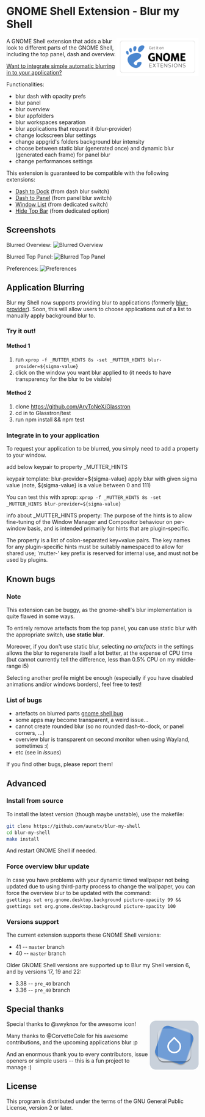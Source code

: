 # GNOME Shell Extension - Blur my Shell

[<img src="https://github.com/aunetx/files_utils/raw/master/get_it_on_gnome_extensions.png" height="100" align="right">](https://extensions.gnome.org/extension/3193/blur-my-shell/)

A GNOME Shell extension that adds a blur look to different parts of the GNOME Shell, including the top panel, dash and overview.

[Want to integrate simple automatic blurring in to your application?](https://github.com/aunetx/blur-my-shell/tree/application-blur#integrate-in-to-your-application)

Functionalities:

- blur dash with opacity prefs
- blur panel
- blur overview
- blur appfolders
- blur workspaces separation
- blur applications that request it (blur-provider)
- change lockscreen blur settings
- change appgrid's folders background blur intensity
- choose between static blur (generated once) and dynamic blur (generated each frame) for panel blur
- change performances settings

This extension is guaranteed to be compatible with the following extensions:

- [Dash to Dock](https://github.com/micheleg/dash-to-dock) (from dash blur switch)
- [Dash to Panel](https://github.com/home-sweet-gnome/dash-to-panel) (from panel blur switch)
- [Window List](https://extensions.gnome.org/extension/602/window-list/) (from dedicated switch)
- [Hide Top Bar](https://github.com/mlutfy/hidetopbar) (from dedicated option)


## Screenshots

Blurred Overview:
![Blurred Overview](https://user-images.githubusercontent.com/38633812/116588850-779beb80-a935-11eb-8f2f-81bcd46fe694.png)

Blurred Top Panel:
![Blurred Top Panel](https://user-images.githubusercontent.com/38633812/116588885-81bdea00-a935-11eb-9c80-c97716369b7c.png)

Preferences:
![Preferences](https://user-images.githubusercontent.com/31563930/130880374-4345abd9-2ed0-4f97-95b3-66d9039395e1.png)

## Application Blurring
Blur my Shell now supports providing blur to applications (formerly [blur-provider](https://github.com/CorvetteCole/blur-provider)).
Soon, this will allow users to choose applications out of a list to manually apply background blur to.
### Try it out!
#### Method 1
1. run `xprop -f _MUTTER_HINTS 8s -set _MUTTER_HINTS blur-provider=${sigma-value}`
2. click on the window you want blur applied to (it needs to have transparency for the blur to be visible)
#### Method 2
1. clone https://github.com/AryToNeX/Glasstron
2. cd in to Glasstron/test
3. run npm install && npm test

### Integrate in to your application
To request your application to be blurred, you simply need to add a property to your window.

add below keypair to property _MUTTER_HINTS

keypair template: blur-provider=${sigma-value} apply blur with given sigma value (note, ${sigma-value} is a value between 0 and 111)

You can test this with xprop: `xprop -f _MUTTER_HINTS 8s -set _MUTTER_HINTS blur-provider=${sigma-value}`

info about _MUTTER_HINTS property: The purpose of the hints is to allow fine-tuning of the Window Manager and Compositor behaviour on per-window basis, and is intended primarily for hints that are plugin-specific.

The property is a list of colon-separated key=value pairs. The key names for any plugin-specific hints must be suitably namespaced to allow for shared use; 'mutter-' key prefix is reserved for internal use, and must not be used by plugins.

## Known bugs

### Note

This extension can be buggy, as the gnome-shell's blur implementation is quite flawed in some ways.

To entirely remove artefacts from the top panel, you can use static blur with the appropriate switch, **use static blur**.

Moreover, if you don't use static blur, selecting *no artefacts* in the settings allows the blur to regenerate itself a lot better, at the expense of CPU time (but cannot currently tell the difference, less than 0.5% CPU on my middle-range i5)

Selecting another profile might be enough (especially if you have disabled animations and/or windows borders), feel free to test!

### List of bugs

- artefacts on blurred parts [gnome shell bug](https://gitlab.gnome.org/GNOME/gnome-shell/-/issues/2857)
- some apps may become transparent, a weird issue...
- cannot create rounded blur (so no rounded dash-to-dock, or panel corners, ...)
- overview blur is transparent on second monitor when using Wayland, sometimes :(
- etc (see in *issues*)

If you find other bugs, please report them!

## Advanced

### Install from source

To install the latest version (though maybe unstable), use the makefile:

```sh
git clone https://github.com/aunetx/blur-my-shell
cd blur-my-shell
make install
```

And restart GNOME Shell if needed.

### Force overview blur update

In case you have problems with your dynamic timed wallpaper not being updated due to using third-party process to change the wallpaper, you can force the overview blur to be updated with the command:\
`gsettings set org.gnome.desktop.background picture-opacity 99 && gsettings set org.gnome.desktop.background picture-opacity 100`

### Versions support

The current extension supports these GNOME Shell versions:

- 41 -- `master` branch
- 40 -- `master` branch

Older GNOME Shell versions are supported up to Blur my Shell version 6, and by versions 17, 19 and 22:

- 3.38 -- `pre_40` branch
- 3.36 -- `pre_40` branch

## Special thanks

<img src="https://github.com/aunetx/files_utils/raw/master/blur-my-shell@4x.png" height="128" align="right">

Special thanks to @swyknox for the awesome icon!

Many thanks to @CorvetteCole for his awesome contributions, and the upcoming applications blur :p

And an enormous thank you to every contributors, issue openers or simple users -- this is a fun project to manage :)

## License

This program is distributed under the terms of the GNU General Public License, version 2 or later.
